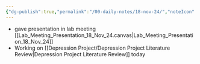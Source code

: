 ```yaml
---
{"dg-publish":true,"permalink":"/00-daily-notes/18-nov-24/","noteIcon":""}
---
```


- gave presentation in lab meeting [[Lab_Meeting_Presentation_18_Nov_24.canvas|Lab_Meeting_Presentation_18_Nov_24]]
- Working on [[Depression Project/Depression Project Literature Review\|Depression Project Literature Review]] today
